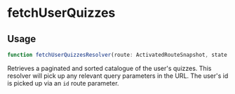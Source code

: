 # fetchUserQuizzes

## Usage
```typescript
function fetchUserQuizzesResolver(route: ActivatedRouteSnapshot, state: RouterStateSnapshot): Observable<IQuizList>
```
Retrieves a paginated and sorted catalogue of the user's quizzes. This resolver will pick up any relevant query parameters in the URL. The user's id is picked up via an ``id`` route parameter.